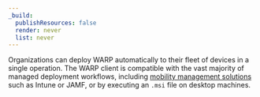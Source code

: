 ```yaml
---
_build:
  publishResources: false
  render: never
  list: never
---
```


Organizations can deploy WARP automatically to their fleet of devices in a single operation. The WARP client is compatible with the vast majority of managed deployment workflows, including [mobility management solutions](/cloudflare-one/connections/connect-devices/warp/deployment/mdm-deployment/partners/) such as Intune or JAMF, or by executing an `.msi` file on desktop machines.
